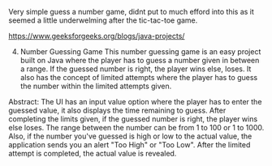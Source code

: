Very simple guess a number game, didnt put to much efford into this as it seemed a little underwelming after the tic-tac-toe game. 

https://www.geeksforgeeks.org/blogs/java-projects/

4. Number Guessing Game
This number guessing game is an easy project built on Java where the player has to guess a number given in between a range. If the guessed number is right, the player wins else, loses. It also has the concept of limited attempts where the player has to guess the number within the limited attempts given.

Abstract: The UI has an input value option where the player has to enter the guessed value, it also displays the time remaining to guess. After completing the limits given, if the guessed number is right, the player wins else loses. The range between the number can be from 1 to 100 or 1 to 1000. Also, if the number you've guessed is high or low to the actual value, the application sends you an alert "Too High" or "Too Low". After the limited attempt is completed, the actual value is revealed.

